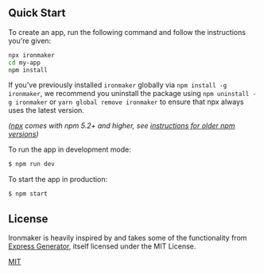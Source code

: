 ## Quick Start

To create an app, run the following command and follow the instructions you're given:

```sh
npx ironmaker
cd my-app
npm install
```

If you've previously installed `ironmaker` globally via `npm install -g ironmaker`, we recommend you uninstall the package using `npm uninstall -g ironmaker` or `yarn global remove ironmaker` to ensure that npx always uses the latest version.

_([npx](https://medium.com/@maybekatz/introducing-npx-an-npm-package-runner-55f7d4bd282b) comes with npm 5.2+ and higher, see [instructions for older npm versions](https://gist.github.com/gaearon/4064d3c23a77c74a3614c498a8bb1c5f))_


To run the app in development mode:

```bash
$ npm run dev
```

To start the app in production:

```bash
$ npm start
```

## License

Ironmaker is heavily inspired by and takes some of the functionality from [Express Generator](https://github.com/expressjs/generator), itself licensed under the MIT License.

[MIT](LICENSE)
